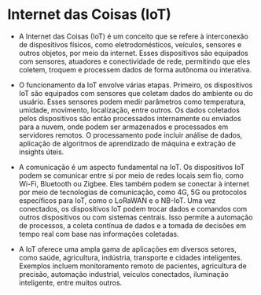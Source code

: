 # Internet das Coisas (IoT)

* A Internet das Coisas (IoT) é um conceito que se refere à interconexão de dispositivos físicos, como eletrodomésticos, veículos, sensores e outros objetos, por meio da internet. Esses dispositivos são equipados com sensores, atuadores e conectividade de rede, permitindo que eles coletem, troquem e processem dados de forma autônoma ou interativa.

* O funcionamento da IoT envolve várias etapas. Primeiro, os dispositivos IoT são equipados com sensores que coletam dados do ambiente ou do usuário. Esses sensores podem medir parâmetros como temperatura, umidade, movimento, localização, entre outros. Os dados coletados pelos dispositivos são então processados internamente ou enviados para a nuvem, onde podem ser armazenados e processados em servidores remotos. O processamento pode incluir análise de dados, aplicação de algoritmos de aprendizado de máquina e extração de insights úteis.

* A comunicação é um aspecto fundamental na IoT. Os dispositivos IoT podem se comunicar entre si por meio de redes locais sem fio, como Wi-Fi, Bluetooth ou Zigbee. Eles também podem se conectar à internet por meio de tecnologias de comunicação, como 4G, 5G ou protocolos específicos para IoT, como o LoRaWAN e o NB-IoT. Uma vez conectados, os dispositivos IoT podem trocar dados e comandos com outros dispositivos ou com sistemas centrais. Isso permite a automação de processos, a coleta contínua de dados e a tomada de decisões em tempo real com base nas informações coletadas.

* A IoT oferece uma ampla gama de aplicações em diversos setores, como saúde, agricultura, indústria, transporte e cidades inteligentes. Exemplos incluem monitoramento remoto de pacientes, agricultura de precisão, automação industrial, veículos conectados, iluminação inteligente, entre muitos outros.
